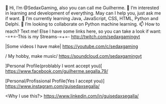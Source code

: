 👋 Hi, I’m @SedaxGaming, also you can call me Guilherme.
👀 I’m interested in learning and development of everything. May can I help you, just ask me if want.
🌱 I’m currently learning Java, JavaScript, CSS, HTML, Python and Delphi.
💞️ I’m looking to collaborate on Python machine learning.
📫 How to reach? Text me! Else I have some links here, so you can take a look if want:
-=+=-This is my Streams-=+=- http://twitch.com/sedaxgamingyt

|Some videos I have make| https://youtube.com/c/sedaxgaming

/ My hobby, make music/
https://soundcloud.com/sedaxgamingyt

]Personal Profile(problably I wont accept you)[ https://www.facebook.com/guilherme.segalla.79/

[Personal/Profissional Profile(Yes I accept you)] https://www.instagram.com/guisedaxsegalla/

<Why I use this?> https://www.linkedin.com/in/guisedaxsegalla/

